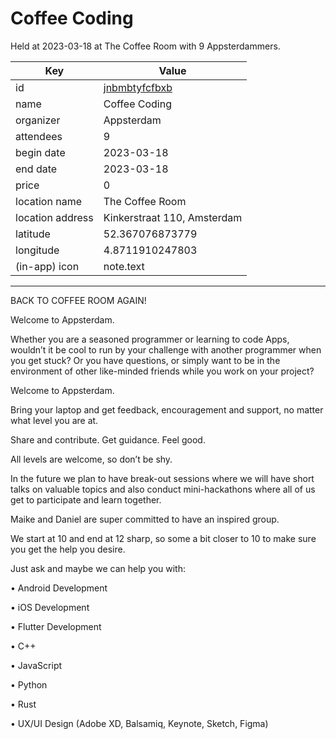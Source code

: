 # Coffee Coding
Held at 2023-03-18 at The Coffee Room with 9 Appsterdammers.
        
|Key|Value
|---|---|
|id|[jnbmbtyfcfbxb](https://www.meetup.com/appsterdam/events/jnbmbtyfcfbxb/)|
|name|Coffee Coding|
|organizer|Appsterdam|
|attendees|9|
|begin date|2023-03-18|
|end date|2023-03-18|
|price|0|
|location name|The Coffee Room|
|location address|Kinkerstraat 110, Amsterdam|
|latitude|52.367076873779|
|longitude|4.8711910247803|
|(in-app) icon|note.text|

---

BACK TO COFFEE ROOM AGAIN!

Welcome to Appsterdam.

Whether you are a seasoned programmer or learning to code Apps, wouldn’t it be cool to run by your challenge with another programmer when you get stuck? Or you have questions, or simply want to be in the environment of other like-minded friends while you work on your project?

Welcome to Appsterdam.

Bring your laptop and get feedback, encouragement and support, no matter what level you are at.

Share and contribute. Get guidance. Feel good.

All levels are welcome, so don’t be shy.

In the future we plan to have break-out sessions where we will have short talks on valuable topics and also conduct mini-hackathons where all of us get to participate and learn together.

Maike and Daniel are super committed to have an inspired group.

We start at 10 and end at 12 sharp, so some a bit closer to 10 to make sure you get the help you desire.

Just ask and maybe we can help you with:

• Android Development

• iOS Development

• Flutter Development

• C++

• JavaScript

• Python

• Rust

• UX/UI Design (Adobe XD, Balsamiq, Keynote, Sketch, Figma) 
